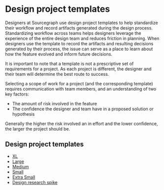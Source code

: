# Design project templates

Designers at Sourcegraph use design project templates to help standardize their workflow and record artifacts generated during the design process. Standardizing workflow across teams helps designers leverage the experience of the entire design team and reduces friction in planning. When designers use the template to record the artifacts and resulting decisions generated by their process, the issue can serve as a place to learn about how the feature evolved and inform future decisions.

It is important to note that a template is not a prescriptive set of requirements for a project. As each project is different, the designer and their team will determine the best route to success.

Selecting a scope of work for a project (and the corresponding template) requires communication with team members, and an understanding of two key factors:

- The amount of risk involved in the feature
- The confidence the designer and team have in a proposed solution or hypothesis

Generally the higher the risk involved an in effort and the lower confidence, the larger the project should be.

## Design project templates

- [XL](./extra-large-template.md)
- [Large](./large-template.md)
- [Medium](./medium-template.md)
- [Small](./small-template.md)
- [Extra Small](./extra-small-template.md)
- [Design research spike](./design-research-spike.md)
